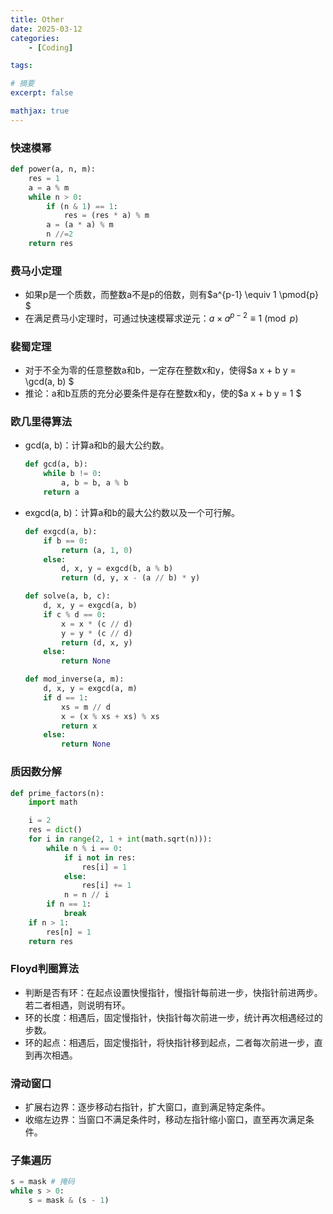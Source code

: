 ```yaml
---
title: Other
date: 2025-03-12
categories: 
    - [Coding]

tags: 

# 摘要
excerpt: false

mathjax: true
---
```


### 快速模幂
```Python
def power(a, n, m):
    res = 1
    a = a % m
    while n > 0:
        if (n & 1) == 1:
            res = (res * a) % m
        a = (a * a) % m
        n //=2
    return res
```

### 费马小定理
- 如果p是一个质数，而整数a不是p的倍数，则有$a^{p-1} \equiv 1 \pmod{p} $
- 在满足费马小定理时，可通过快速模幂求逆元：$a \times a^{p-2} \equiv 1 \pmod{p}$


### 裴蜀定理
- 对于不全为零的任意整数a和b，一定存在整数x和y，使得$a x + b y = \gcd(a, b) $
- 推论：a和b互质的充分必要条件是存在整数x和y，使的$a x + b y = 1 $

### 欧几里得算法
- gcd(a, b)：计算a和b的最大公约数。
    ```Python
    def gcd(a, b):
        while b != 0:
            a, b = b, a % b
        return a
    ```

- exgcd(a, b)：计算a和b的最大公约数以及一个可行解。
    ```Python
    def exgcd(a, b):
        if b == 0:
            return (a, 1, 0)
        else:
            d, x, y = exgcd(b, a % b)
            return (d, y, x - (a // b) * y)

    def solve(a, b, c):
        d, x, y = exgcd(a, b)
        if c % d == 0:
            x = x * (c // d)
            y = y * (c // d)
            return (d, x, y)
        else:
            return None
    
    def mod_inverse(a, m):
        d, x, y = exgcd(a, m)
        if d == 1:
            xs = m // d
            x = (x % xs + xs) % xs
            return x
        else:
            return None
    ```

### 质因数分解
```Python
def prime_factors(n):
    import math

    i = 2
    res = dict()
    for i in range(2, 1 + int(math.sqrt(n))):
        while n % i == 0:
            if i not in res:
                res[i] = 1
            else:
                res[i] += 1
            n = n // i
        if n == 1:
            break
    if n > 1:
        res[n] = 1
    return res
```

### Floyd判圈算法
- 判断是否有环：在起点设置快慢指针，慢指针每前进一步，快指针前进两步。若二者相遇，则说明有环。
- 环的长度：相遇后，固定慢指针，快指针每次前进一步，统计再次相遇经过的步数。
- 环的起点：相遇后，固定慢指针，将快指针移到起点，二者每次前进一步，直到再次相遇。

### 滑动窗口
- 扩展右边界：逐步移动右指针，扩大窗口，直到满足特定条件。
- 收缩左边界：当窗口不满足条件时，移动左指针缩小窗口，直至再次满足条件。

### 子集遍历
```Python
s = mask # 掩码
while s > 0:
    s = mask & (s - 1)

```